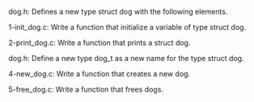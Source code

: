 dog.h: Defines a new type struct dog with the following elements.

1-init_dog.c: Write a function that initialize a variable of type struct dog.

2-print_dog.c: Write a function that prints a struct dog.

dog.h: Define a new type dog_t as a new name for the type struct dog.

4-new_dog.c: Write a function that creates a new dog.

5-free_dog.c: Write a function that frees dogs.
